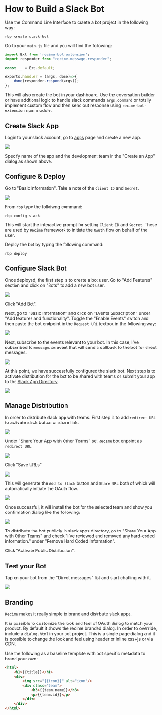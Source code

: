 # How to Build a Slack Bot

Use the Command Line Interface to craete a bot project in the following way:

```shell
rbp create slack-bot
```

Go to your `main.js` file and you will find the following:

```javascript
import Ext from 'recime-bot-extension';
import responder from "recime-message-responder";

const __ = Ext.default;

exports.handler = (args, done)=>{
    done(responder.respond(args));
};
```

This will also create the bot in your dashboard. Use the coversation builder or have addtional logic to handle slack commands `args.command` or totally implement custom flow and then send out response using `recime-bot-extension` npm module.


## Create Slack App

Login to your slack account, go to [apps](https://api.slack.com/apps) page and create a new app.


![](create-slack-app.png)


Specify name of the app and the development team in the "Create an App" dialog as shown above.


## Configure & Deploy

Go to "Basic Information". Take a note of the `Client ID` and `Secret`.


![](slack-credentials.png)


From `rbp` type the folloiwng command:

```
rbp config slack 

```

This will start the interactive prompt for setting `Client ID` and `Secret`. These are used by `Recime` framework to initiate the `OAuth` flow on behalf of the user.


Deploy the bot by typing the following command:

```
rbp deploy

```

## Configure Slack Bot


Once deployed, the first step is to create a bot user. Go to "Add Features" section and click on "Bots" to add a new bot user.


![](add-a-slack-bot-dialog.png)


Click "Add Bot".


Next, go to "Basic Information" and click on "Events Subscription" under "Add features and functionality". Toggle the "Enable Events" switch and then paste the bot endpoint in the `Request URL` textbox in the following way:

![](event-request-url.png)

Next, subscribe to the events relevant to your bot. In this case, I've subscribed to `message.im` event that will send a callback to the bot for direct messages.

![](slack-bot-events.png)


At this point, we have successfully configured the slack bot. Next step is to activate distribution for the bot to be shared with teams or submit your app to the [Slack App Directory](https://slack.com/apps).

![](slack-add-features.png)


## Manage Distribution

In order to distribute slack app with teams. First step is to add `redirect URL` to activate slack button or share link.

![](slack-app-oauth.png)


Under "Share Your App with Other Teams" set `Recime` bot enpoint as `redirect URL`.


![](share-slack-app-with-others.png) 


Click "Save URLs"

![](share-slack-app-with-teams-button.png)


This will generate the `Add to Slack` button and `Share URL` both of which will automatically initiate the OAuth flow.

![](slack-bot-install.png)

Once successful, it will install the bot for the selected team and show you confirmation dialog like the following:


![](slack-complete.png)


To distribute the bot publicly in slack apps directory, go to "Share Your App with Other Teams" and check "I’ve reviewed and removed any hard-coded information." under "Remove Hard Coded Information".

Click "Activate Public Distribution".



## Test your Bot

Tap on your bot from the "Direct messages" list and start chatting with it.


![](slack-turing-bot-example.png)

## Branding

`Recime` makes it really simple to brand and distrbute slack apps.

It is possible to customize the look and feel of OAuth dialog to match your product. By default it shows the recime branded dialog. In order to override, include a `dialog.html` in your bot project. This is a single page dialog and it is possible to change the look and feel using header or inline css+js or via CDN.

Use the following as a baseline template with bot specific metadata to brand your own:

```html
<html>
    <h1>{{title}}</h1>
    <div>
        <img src="{{icon}}" alt="icon"/>
        <div class="team">
            <h3>{{team.name}}</h3>
            <p>{{team.id}}</p>
        </div>
    </div>
</html>
```







